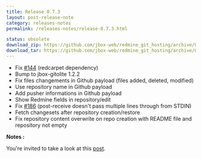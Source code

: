 ```yaml
---
title: Release 0.7.3
layout: post-release-note
category: releases-notes
permalink: /releases-notes/release-0.7.3.html

status: obsolete
download_zip: https://github.com/jbox-web/redmine_git_hosting/archive/0.7.3.zip
download_tar: https://github.com/jbox-web/redmine_git_hosting/archive/0.7.3.tar.gz
---
```


* Fix [#144](https://github.com/jbox-web/redmine_git_hosting/issues/144) (redcarpet dependency)
* Bump to jbox-gitolite 1.2.2
* Fix files changements in Github payload (files added, deleted, modified)
* Use repository name in Github payload
* Add pusher informations in Github payload
* Show Redmine fields in repository/edit
* Fix [#186](https://github.com/jbox-web/redmine_git_hosting/issues/186) (post-receive doesn't pass multiple lines through from STDIN)
* Fetch changesets after repository creation/restore
* Fix repository content overwrite on repo creation with README file and repository not empty

**Notes :**

You're invited to take a look at this [post](https://github.com/jbox-web/redmine_git_hosting/issues/199).
